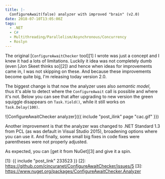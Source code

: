 ```yaml
---
title: |-
  ConfigureAwait(false) analyzer with improved "brain" (v2.0)
date: 2018-07-10T13:05:00Z
tags:
  - .NET
  - C#
  - Multithreading/Parallelism/Asynchronous/Concurrency
  - Roslyn
---
```

The original [`ConfigureAwaitChecker` tool][1] I wrote was just a concept and I knew it had a lots of limitations. Luckily it idea was not completely dumb (even [Jon Skeet thinks so][2]) and hence when ideas for improvements came in, I was not skipping on these. And because these improvements become quite big, I'm releasing today version 2.0. 

<!-- excerpt -->

The biggest change is that now the analyzer uses also _semantic model_, thus it's able to detect where the `ConfigureAwait` call is possible and where it's not. Below you can see that after upgrading to new version the green squiggle disappears on `Task.Yield()`, while it still works on `Task.Delay(100)`.

![ConfigureAwaitChecker analyzer]({{ include "post_ilink" page "cac.gif" }})

Another improvement is that the analyzer was changed to .NET Standard 1.3 from PCL (as was default in Visual Studio 2015), broadening options where you can use it. And finally, some small big fixes in code fixes were parentheses were not properly adjusted.

As expected, you can [get it from NuGet][3] and give it a spin.

[1]: {{ include "post_link" 233523 }}
[2]: https://github.com/cincuranet/ConfigureAwaitChecker/issues/5
[3]: https://www.nuget.org/packages/ConfigureAwaitChecker.Analyzer